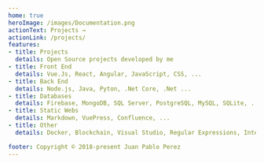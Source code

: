 ```yaml
---
home: true
heroImage: /images/Documentation.png
actionText: Projects →
actionLink: /projects/
features:
- title: Projects
  details: Open Source projects developed by me
- title: Front End 
  details: Vue.Js, React, Angular, JavaScript, CSS, ...
- title: Back End
  details: Node.js, Java, Pyton, .Net Core, .Net ...
- title: Databases
  details: Firebase, MongoDB, SQL Server, PostgreSQL, MySQL, SQLite, ...
- title: Static Webs
  details: Markdown, VuePress, Confluence, ...
- title: Other
  details: Docker, Blockchain, Visual Studio, Regular Expressions, Internet Bot, Microservices, Git, PCI, ...

footer: Copyright © 2018-present Juan Pablo Perez
---
```

